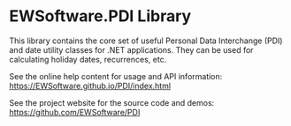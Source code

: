 # EWSoftware.PDI Library
This library contains the core set of useful Personal Data Interchange (PDI) and date utility classes for .NET
applications.  They can be used for calculating holiday dates, recurrences, etc.

See the online help content for usage and API information: https://EWSoftware.github.io/PDI/index.html

See the project website for the source code and demos: https://github.com/EWSoftware/PDI
